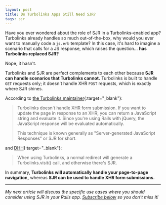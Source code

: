 ```yaml
---
layout: post
title: Do Turbolinks Apps Still Need SJR?
tags: sjr
---
```


Have you ever wondered about the role of SJR in a Turbolinks-enabled app?
Turbolinks already handles so much out-of-the-box, 
why would you ever want to manually code a `js.erb` template?
In this case, it's hard to imagine a scenario that calls for a JS response, which raises the question...
**has Turbolinks replaced SJR?**

Nope, it hasn't.

Turbolinks and SJR are perfect complements to each other because **SJR can handle scenarios that Turbolinks cannot.**
Turbolinks is built to handle `GET` requests only;
it doesn't handle XHR `POST` requests,
which is exactly where SJR shines.

According to [the Turbolinks maintainer](https://github.com/turbolinks/turbolinks/issues/119#issuecomment-227221738){:target="_blank"}:

> Turbolinks doesn't handle XHR form submission. If you want to update the page in response to an XHR, you can return a JavaScript string and evaluate it. Since you're using Rails with jQuery, the JavaScript response will be evaluated automatically.
> 
> This technique is known generally as "Server-generated JavaScript Responses" or SJR for short.

and [DHH](https://github.com/rails/rails/issues/25197#issue-157523625){:target="_blank"}:

> When using Turbolinks, a normal redirect will generate a Turbolinks.visit() call, and otherwise there's SJR.

In summary, **Turbolinks will automatically handle your page-to-page navigation,**
whereas **SJR can be used to handle XHR form submissions.**

---

_My next article will discuss the specific use cases where you should consider using SJR in your Rails app.
[Subscribe below](#post_cta) so you don't miss it!_
